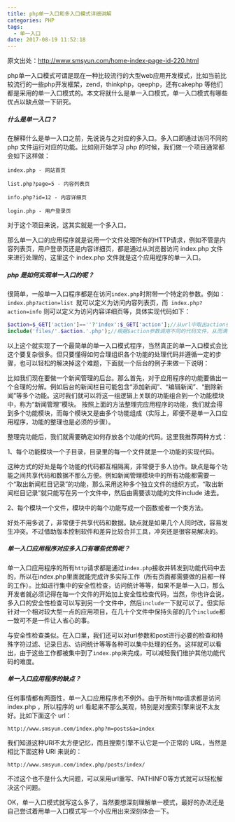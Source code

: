 ```yaml
---
title: php单一入口和多入口模式详细讲解
categories: PHP
tags:
  - 单一入口
date: 2017-08-19 11:52:18
---
```


原文出处：http://www.smsyun.com/home-index-page-id-220.html

php单一入口模式可谓是现在一种比较流行的大型web应用开发模式，比如当前比较流行的一些php开发框架，zend，thinkphp，qeephp，还有cakephp 等他们都是采用的单一入口模式的。本文将就什么是单一入口模式，单一入口模式有哪些优点以缺点做一下研究。
<!-- more -->
#####   什么是单一入口？

在解释什么是单一入口之前，先说说与之对应的多入口。多入口即通过访问不同的 php 文件运行对应的功能。比如刚开始学习 php 的时候，我们做一个项目通常都会如下这样做：


`index.php - 网站首页`

`list.php?page=5 - 内容列表页`
 
`info.php?id=12 - 内容详细页`
 
`login.php - 用户登录页`

对于这个项目来说，这其实就是一个多入口。

那么单一入口的应用程序就是说用一个文件处理所有的HTTP请求，例如不管是内容列表页，用户登录页还是内容详细页，都是通过从浏览器访问 index.php 文件来进行处理的，这里这个 index.php 文件就是这个应用程序的单一入口。

#####   php 是如何实现单一入口的呢？

很简单，一般单一入口程序都是在访问`index.php`时附带一个特定的参数。例如：`index.php?action=list `就可以定义为访问内容列表页，而` index.php?action=info` 则可以定义为访问内容详细页等，具体实现代码如下：

```PHP
$action=$_GET['action']==''?'index':$_GET['action'];//从url中取出action参数，如果没有提供action参数，就设置一个默认的'index'作为参数
include('files/'.$action.'.php');//根据$action参数调用不同的代码文件，从而满足单一入口实现对应的不同的功能
```

以上这个就实现了一个最简单的单一入口模式程序，当然真正的单一入口模式会比这个要复杂很多。但只要懂得如何合理组织各个功能的处理代码并遵循一定的步骤，也可以轻松的解决掉这个难题，下面就一个后台的例子来做一下说明：

比如我们现在要做一个新闻管理的后台。那么首先，对于应用程序的功能要做出一个合理的分解。例如后台的新闻栏目可能包含“添加新闻”、“编辑新闻”、“删除新闻”等多个功能。这时我们就可以将这一组逻辑上关联的功能组合到一个功能模块中，称为“新闻管理”模块。
按照上面的方法整理完应用程序的功能，我们就会得到多个功能模块，而每个模块又是由多个功能组成（实际上，即便不是单一入口应用程序，功能的整理也是必须的步骤）。

整理完功能后，我们就需要确定如何存放各个功能的代码。这里我推荐两种方式：

1、每个功能模块一个子目录，目录里的每一个文件就是一个功能的实现代码。

这种方式的好处是每个功能的代码都互相隔离，非常便于多人协作。缺点是每个功能之间共享代码和数据不那么方便。例如新闻管理模块中的所有功能都需要一个“取出新闻栏目记录”的功能，那么采用这种多个独立文件的组织方式，“取出新闻栏目记录”就只能写在另一个文件中，然后由需要该功能的文件include 进去。

2、每个模块一个文件，模块中的每个功能写成一个函数或者一个类方法。

好处不用多说了，非常便于共享代码和数据。缺点就是如果几个人同时改，容易发生冲突。不过借助版本控制软件和差异比较合并工具，冲突还是很容易解决的。

#####  单一入口应用程序对应多入口有哪些优势呢？

单一入口应用程序的所有`http`请求都是通过`index.php`接收并转发到功能代码中去的，所以在index.php里面就能完成许多实际工作（所有页面都需要做的且都一样的工作）。比如进行集中的安全性检查，访问统计等等，如果不是单一入口，那么开发者就必须记得在每一个文件的开始加上安全性检查代码，当然，你也许会说，多入口的安全性检查可以写到另一个文件中，然后`include`一下就可以了。但实际针对一个相对较大型一点的应用项目，在几十个文件中保持头部的几个`include`都一致可不是一件让人省心的事。

与安全性检查类似。在入口里，我们还可以对url参数和post进行必要的检查和特殊字符过滤、记录日志、访问统计等等各种可以集中处理的任务。这样就可以看出，由于这些工作都被集中到了`index.php`来完成，可以减轻我们维护其他功能代码的难度。

##### 单一入口应用程序的缺点？

任何事情都有两面性，单一入口应用程序也不例外。由于所有http请求都是访问 index.php ，所以程序的 url 看起来不那么美观，特别是对搜索引擎来说不太友好。比如下面这个 url：

`http://www.smsyun.com/index.php?m=posts&a=index`

我们知道这种URl不太方便记忆，而且搜索引擎不认它是一个正常的 URL，当然是相比下面这种 URl 来说的：

`http://www.smsyun.com/index.php/posts/index/`

不过这个也不是什么大问题，可以采用url重写、PATHINFO等方式就可以轻松解决这个问题。

OK，单一入口模式就写这么多了，当然要想深刻理解单一模式，最好的办法还是自己尝试着用单一入口模式写一个小应用出来深刻体会一下。
